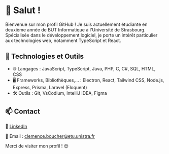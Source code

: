 # 👋 Salut !

Bienvenue sur mon profil GitHub !
Je suis actuellement étudiante en deuxième année de BUT Informatique à l'Université de Strasbourg. Spécialisée dans le développement logiciel, je porte un intérêt particulier aux technologies web, notamment TypeScript et React.

## 🔧 Technologies et Outils
- 🌐 Langages : JavaScript, TypeScript, Java, PHP, C, C#, SQL, HTML, CSS
- 🖥️ Frameworks, Bibliothèques,... : Electron, React, Tailwind CSS, Node.js, Express, Prisma, Laravel (Eloquent)
- 🛠️ Outils : Git, VsCodium, IntelliJ IDEA, Figma

## 📫 Contact
💼 [LinkedIn](https://fr.linkedin.com/in/cl%C3%A9mence-boucher-4a4631350)

📧 Email : clemence.boucher@etu.unistra.fr  

Merci de visiter mon profil ! 😊
